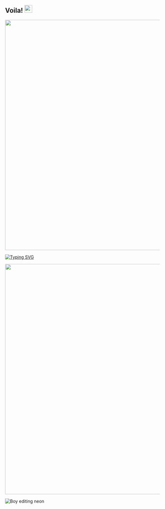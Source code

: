  <h2>Voila! <img src="https://media.giphy.com/media/hvRJCLFzcasrR4ia7z/giphy.gif" width="25px">   </h2>
 
<img src="https://raw.githubusercontent.com/catppuccin/catppuccin/main/assets/palette/macchiato.png" width="750" /> 
 
[![Typing SVG](https://readme-typing-svg.demolab.com?font=Zen+Dots&size=24&pause=1000&center=false&vCenter=true&random=true&width=835&height=30&lines=❄️+%5Bzero-darwin%5D+My+Personal+Dotfiles+~%2F.+%F0%9F%93%82)](https://git.io/typing-svg)

<img src="https://raw.githubusercontent.com/catppuccin/catppuccin/main/assets/palette/macchiato.png" width="750" />


![Boy editing neon](https://github.com/amsynist/zero-darwin/assets/50878560/c69fbd50-1634-4881-986b-bcbeb268f056)
